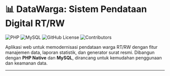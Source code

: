 # 📊 DataWarga: Sistem Pendataan Digital RT/RW

![PHP](https://img.shields.io/badge/PHP-8.1%2B-777BB4?logo=php&logoColor=white)
![MySQL](https://img.shields.io/badge/MySQL-8.0%2B-4479A1?logo=mysql&logoColor=white)
![GitHub License](https://img.shields.io/badge/License-MIT-blue?logo=github)
![Contributors](https://img.shields.io/badge/Contributors-4-2ea44f)

Aplikasi web untuk memodernisasi pendataan warga RT/RW dengan fitur manajemen data, laporan statistik, dan generator surat resmi. Dibangun dengan **PHP Native** dan **MySQL**, dirancang untuk kemudahan penggunaan dan keamanan data.

---
